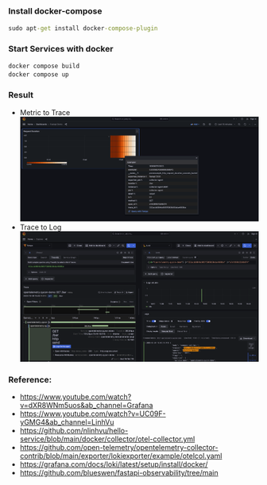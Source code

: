 ### Install docker-compose
```cmd
sudo apt-get install docker-compose-plugin
```


### Start Services with docker 
```cmd
docker compose build
docker compose up 
```
### Result
- Metric to Trace
![Metric to Trace](./pictures/metric_to_trace.png)
- Trace to Log
![Trace to Log](./pictures/trace_to_log.png)



### Reference:
- https://www.youtube.com/watch?v=dXR8WNm5uos&ab_channel=Grafana
- https://www.youtube.com/watch?v=UC09F-yGMG4&ab_channel=LinhVu
- https://github.com/nlinhvu/hello-service/blob/main/docker/collector/otel-collector.yml
- https://github.com/open-telemetry/opentelemetry-collector-contrib/blob/main/exporter/lokiexporter/example/otelcol.yaml
- https://grafana.com/docs/loki/latest/setup/install/docker/
- https://github.com/blueswen/fastapi-observability/tree/main